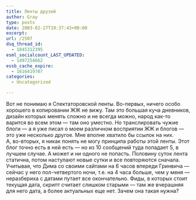```yaml
---
title: Ленты друзей
author: Gray
type: posts
date: 2003-02-27T19:37:43+00:00
excerpt:
url: /2507
dsq_thread_id:
  - 1845312395
esml_socialcount_LAST_UPDATED:
  - 1497254662
essb_cache_expire:
  - 1616419707
categories:
  - Uncategorized

---
```








Вот не понимаю я Спектаторовской ленты. Во-первых, ничего особо хорошего в копировании ЖЖ не вижу. Там это большая куча дневников, дизайн которых менять сложно и не всегда можно, народ как-то варится во всем этом &#8212; там оно уместно. Но транслировать чужие блоги &#8212; а я уже писал о моем различном восприятии ЖЖ и блогов &#8212; это уже несколько другое. Мне вполне хватило бы ссылок на них.  
А, во-вторых, я никак понять не могу принципа работы этой ленты. Этот блог точно есть в ней есть &#8212; но из 10 сообщений туда попадает 5, в лучшем случае. А может и ни одного не попасть. Половину суток лента статична, потом наступают новые сутки и все повторяются сначала. Учитывая, что Дима со своими сайтами на 6 часов впереди Гринвича &#8212; сейчас у него пол-четвертого ночи, т.е. на 4 часа больше, чем у меня &#8212; неразбериха с датами путает все окончательно. Фиды, в которых стоит текущая дата, скрипт считает слишком старыми &#8212; там же вчерашняя для него дата, а более актуальных еще нет. Зачем она такая нужна?